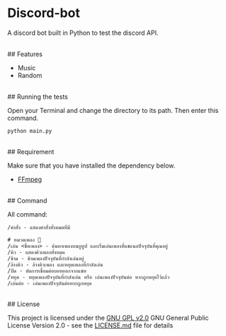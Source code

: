 # Discord-bot

A discord bot built in Python to test the discord API.


</br>
## Features

- Music
- Random


</br>
## Running the tests

Open your Terminal and change the directory to its path. Then enter this command.

    python main.py


</br>
## Requirement

Make sure that you have installed the dependency below.</br>
- [FFmpeg](https://ffmpeg.org/download.html)


</br>
## Command

All command:

    /คำสั่ง - แสดงคำสั่งทั้งหมดที่มี

    # หมวดเพลง 🎵
    /เล่น <ชื่อเพลง> - ค้นหาเพลงบนยูทูป และเริ่มเล่นเพลงที่แชแนลปัจจุบันที่คุณอยู่
    /คิว - แสดงคิวเพลงทั้งหมด
    /ข้าม - ข้ามเพลงปัจจุบันที่กำลังเล่นอยู่
    /ล้างคิว - ล้างคิวเพลง และหยุดเพลงที่กำลังเล่น
    /ปิด - ตัดการเชื่อมต่อบอทออกจากแชท
    /หยุด - หยุดเพลงปัจจุบันที่กำลังเล่น หรือ เล่นเพลงปัจจุบันต่อ หากถูกหยุดไว้แล้ว
    /เล่นต่อ - เล่นเพลงปัจจุบันต่อหากถูกหยุด


</br>
## License

This project is licensed under the [GNU GPL v2.0](Discord-bot/LICENSE.md)
GNU General Public License Version 2.0 - see the [LICENSE.md](Discord-bot/LICENSE.md) file for
details
